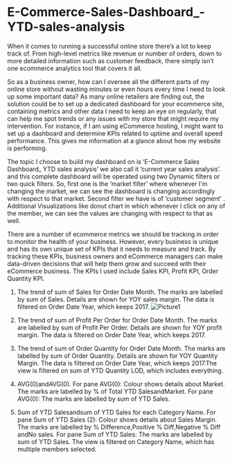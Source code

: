 # E-Commerce-Sales-Dashboard_-YTD-sales-analysis
When it comes to running a successful online store there’s a lot to keep track of. From high-level metrics like revenue or number of orders, down to more detailed information such as customer feedback, there simply isn’t one ecommerce analytics tool that covers it all.

So as a business owner, how can I oversee all the different parts of my online store without wasting minutes or even hours every time I need to look up some important data? As many online retailers are finding out, the solution could be to set up a dedicated dashboard for your ecommerce site, containing metrics and other data I need to keep an eye on regularly, that can help me spot trends or any issues with my store that might require my intervention. For instance, if I am using eCommerce hosting, I might want to set up a dashboard and determine KPIs related to uptime and overall speed performance. This gives me information at a glance about how my website is performing.  

The topic I choose to build my dashboard on is ‘E-Commerce Sales Dashboard_ YTD sales analysis’ we also call it ’current year sales analysis’. and this complete dashboard will be operated using two Dynamic filters or two quick filters. So, first one is the ‘market filter’ where whenever I'm changing the market, we can see the dashboard is changing accordingly with respect to that market. Second filter we have is of ‘customer segment’ . Additional Visualizations like donut chart in which whenever I click on any of the member, we can see the values are changing with respect to that as well.

There are a number of ecommerce metrics we should be tracking in order to monitor the health of your business. However, every business is unique and has its own unique set of KPIs that it needs to measure and track. By tracking these KPIs, business owners and eCommerce managers can make data-driven decisions that will help them grow and succeed with their eCommerce business. The KPIs I used include Sales KPI, Profit KPI, Order Quantity KPI.





1.	The trend of sum of Sales for Order Date Month. The marks are labelled by sum of Sales. Details are shown for YOY sales margin. The data is filtered on Order Date Year, which keeps 2017.
 ![Picture1](https://user-images.githubusercontent.com/131915524/234696467-6ccf2b15-2969-41cd-8a24-a19a17ff7c26.png)


2.	The trend of sum of Profit Per Order for Order Date Month. The marks are labelled by sum of Profit Per Order. Details are shown for YOY profit margin. The data is filtered on Order Date Year, which keeps 2017.
 

3.	The trend of sum of Order Quantity for Order Date Month. The marks are labelled by sum of Order Quantity. Details are shown for YOY Quantity Margin. The data is filtered on Order Date Year, which keeps 2017.The view is filtered on sum of YTD Quantity LOD, which includes everything.
 

4.	AVG(0)andAVG(0). For pane AVG(0): Colour shows details about Market. The marks are labelled by % of Total YTD SalesandMarket. For pane AVG(0): The marks are labelled by sum of YTD Sales.
 
5.	Sum of YTD Salesandsum of YTD Sales for each Category Name. For pane Sum of YTD Sales (2): Colour shows details about Sales Margin. The marks are labelled by % Difference,Positive % Diff,Negative % Diff andNo sales. For pane Sum of YTD Sales: The marks are labelled by sum of YTD Sales. The view is filtered on Category Name, which has multiple members selected.


